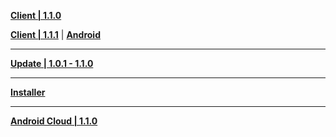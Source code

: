**[Client | 1.1.0](https://autopatchcnws.yuanshen.com/client_app/pc_mihoyo/20201111_bc67429d0c160eff/YuanShen_1.1.0.zip)**

**[Client | 1.1.1](https://autopatchcnws.yuanshen.com/client_app/pc_bilibili/20201111_9c7d3041605f7e18/YuanShen_1.1.1.zip)** | **[Android](https://autopatchcn.yuanshen.com/client_app/Android/20201111_c957958f02d43b5b/yuanshen_1.1.1_mihoyo.apk)**

---

**[Update | 1.0.1 - 1.1.0](https://autopatchcnws.yuanshen.com/client_app/update/hk4e_cn/7/1.0.1_1.1.0_diff_V57fzsBp.zip)**

---

**[Installer](https://autopatchcnws.yuanshen.com/client_app/launcher/20201015_f35779e57151600e/pcbackup1/yuanshen_setup_20201015.exe)**

---

**[Android Cloud | 1.1.0](https://mhyy-download.mihoyo.com/android_app/release/e4e7d1dd8cdaa696/yscloud_1.1.0.apk)**
